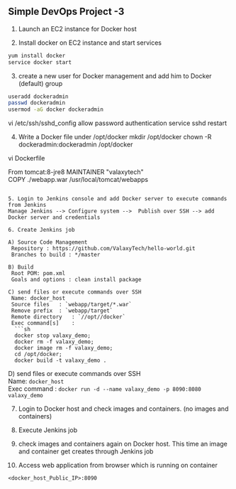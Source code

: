 ## Simple DevOps Project -3 


1. Launch an EC2 instance for Docker host

2. Install docker on EC2 instance and start services 
  ```sh 
  yum install docker
  service docker start
  ```

3. create a new user for Docker management and add him to Docker (default) group
```sh
useradd dockeradmin
passwd dockeradmin
usermod -aG docker dockeradmin
```
vi /etc/ssh/sshd_config
allow password authentication
service sshd restart


4. Write a Docker file under /opt/docker
mkdir /opt/docker
chown -R dockeradmin:dockeradmin /opt/docker


vi Dockerfile

From tomcat:8-jre8 
MAINTAINER "valaxytech"  
COPY ./webapp.war /usr/local/tomcat/webapps
```

5. Login to Jenkins console and add Docker server to execute commands from Jenkins  
Manage Jenkins --> Configure system -->  Publish over SSH --> add Docker server and credentials

6. Create Jenkins job 

A) Source Code Management  
 Repository : https://github.com/ValaxyTech/hello-world.git  
 Branches to build : */master  

B) Build
 Root POM: pom.xml  
 Goals and options : clean install package  
 
C) send files or execute commands over SSH
 Name: docker_host  
 Source files	: `webapp/target/*.war`
 Remove prefix	: `webapp/target`
 Remote directory	: `//opt//docker`  
 Exec command[s]	: 
  ```sh
  docker stop valaxy_demo;
  docker rm -f valaxy_demo;
  docker image rm -f valaxy_demo;
  cd /opt/docker;
  docker build -t valaxy_demo .
  ```

D) send files or execute commands over SSH  
  Name: `docker_host`  
  Exec command	: `docker run -d --name valaxy_demo -p 8090:8080 valaxy_demo`  

7. Login to Docker host and check images and containers. (no images and containers)

8. Execute Jenkins job

9. check images and containers again on Docker host. This time an image and container get creates through Jenkins job

10. Access web application from browser which is running on container
```
<docker_host_Public_IP>:8090
```
